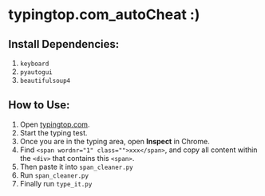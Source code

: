 # typingtop.com_autoCheat :)

## Install Dependencies:
1. `keyboard`
2. `pyautogui`
3. `beautifulsoup4`

## How to Use:
1. Open [typingtop.com](https://typingtop.com/).
2. Start the typing test.
3. Once you are in the typing area, open **Inspect** in Chrome.
4. Find `<span wordnr="1" class="">xxx</span>`, and copy all content within the `<div>` that contains this `<span>`.
5. Then paste it into `span_cleaner.py`
6. Run `span_cleaner.py`
7. Finally run `type_it.py`
